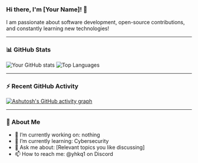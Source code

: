 ### Hi there, I'm [Your Name]! 👋

I am passionate about software development, open-source contributions, and constantly learning new technologies!

---

### 📊 GitHub Stats

![Your GitHub stats](https://github-readme-stats.vercel.app/api?username=yhkq1&show_icons=true&theme=radical)
![Top Languages](https://github-readme-stats.vercel.app/api/top-langs/?username=yhkq1&layout=compact&theme=radical)

---

### ⚡ Recent GitHub Activity

[![Ashutosh's GitHub activity graph](https://github-readme-activity-graph.vercel.app/graph?username=yourusername&theme=dracula)](https://github.com/ashutosh00710/github-readme-activity-graph)

---

### 🚀 About Me

- 🔭 I’m currently working on: nothing <!--[Your Project](https://github.com/yourusername/yourproject)-->
- 🌱 I’m currently learning: Cybersecurity
- 💬 Ask me about: [Relevant topics you like discussing]
- 📫 How to reach me: @yhkq1 on Discord
